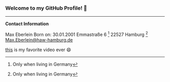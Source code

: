 ### Welcome to my GitHub Profile! 👋

---

**Contact Information**

Max Eberlein
Born on: 30.01.2001
Emmastraße 6 [^1]
22527 Hamburg [^1]
Max.Eberlein@haw-hamburg.de

[this](https://www.youtube.com/watch?v=i2U50K13-Hg&ab_channel=darkc3po) is my favorite video ever 😄

[^1]: Only when living in Germany 
